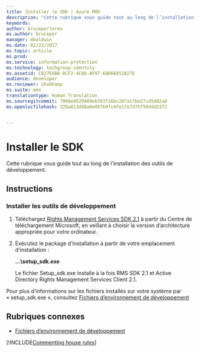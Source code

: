 ```yaml
---
title: Installer le SDK | Azure RMS
description: "Cette rubrique vous guide tout au long de l’installation des outils de développement."
keywords: 
author: bruceperlerms
ms.author: bruceper
manager: mbaldwin
ms.date: 02/23/2017
ms.topic: article
ms.prod: 
ms.service: information-protection
ms.technology: techgroup-identity
ms.assetid: C827E6B8-8CF2-4C86-AF97-60D66851827E
audience: developer
ms.reviewer: shubhamp
ms.suite: ems
translationtype: Human Translation
ms.sourcegitcommit: 7068e0529409eb783f16bc207a17be27cd5d82a8
ms.openlocfilehash: 226a813d88a0e867b9fc4fe17e7d75f50ddd2372


---
```


# <a name="install-the-sdk"></a>Installer le SDK

Cette rubrique vous guide tout au long de l’installation des outils de développement.

## <a name="instructions"></a>Instructions

### <a name="install-the-developer-tools"></a>Installer les outils de développement

1.  Téléchargez [Rights Management Services SDK 2.1](http://www.microsoft.com/en-us/download/details.aspx?id=38397) à partir du Centre de téléchargement Microsoft, en veillant à choisir la version d’architecture appropriée pour votre ordinateur.
2.  Exécutez le package d’installation à partir de votre emplacement d’installation :

    **...\\setup\_sdk.exe**

    Le fichier Setup\_sdk.exe installe à la fois RMS SDK 2.1 et Active Directory Rights Management Services Client 2.1.

Pour plus d’informations sur les fichiers installés sur votre système par « setup\_sdk.exe », consultez [Fichiers d’environnement de développement](sdk-elements.md)

## <a name="related-topics"></a>Rubriques connexes

* [Fichiers d’environnement de développement](sdk-elements.md)

[!INCLUDE[Commenting house rules](../includes/houserules.md)]


<!--HONumber=Jan17_HO1-->


